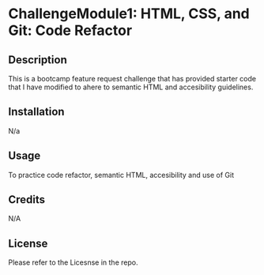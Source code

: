 # ChallengeModule1: HTML, CSS, and Git: Code Refactor

## Description
This is a bootcamp feature request challenge that has provided starter code that I have modified to ahere to semantic HTML and accesibility guidelines.

## Installation
N/a

## Usage
To practice code refactor, semantic HTML, accesibility and use of Git

## Credits

N/A

## License 

Please refer to the Licesnse in the repo. 


